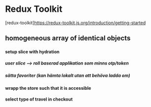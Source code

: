 # Redux Toolkit

[redux-toolkit]https://redux-toolkit.js.org/introduction/getting-started

## homogeneous array of identical objects

###

#### setup slice with hydration

##### user slice --> roll baserad applikation som minns otp/token

##### sätta favoriter (kan hämta lokalt utan att behöva ladda om)

#### wrapp the store such that it is accessible

#### select type of travel in checkout
